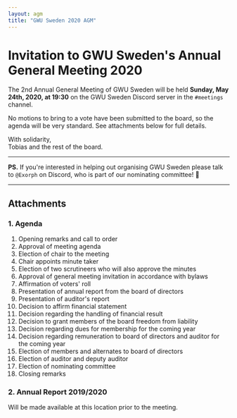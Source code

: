 ```yaml
---
layout: agm
title: "GWU Sweden 2020 AGM"
---
```


# Invitation to GWU Sweden's Annual General Meeting 2020

The 2nd Annual General Meeting of GWU Sweden will be held **Sunday, May 24th, 2020, at 19:30** on the GWU Sweden Discord server in the `#meetings` channel.

No motions to bring to a vote have been submitted to the board, so the agenda will be very standard. See attachments below for full details.

With solidarity,  
Tobias and the rest of the board.

---

**PS.** If you're interested in helping out organising GWU Sweden please talk to `@Exorph` on Discord, who is part of our nominating committee! 🙏

---

## Attachments

### 1. Agenda

1. Opening remarks and call to order
2. Approval of meeting agenda
3. Election of chair to the meeting
4. Chair appoints minute taker
5. Election of two scrutineers who will also approve the minutes
6. Approval of general meeting invitation in accordance with bylaws
7. Affirmation of voters' roll
8. Presentation of annual report from the board of directors
9. Presentation of auditor's report
10. Decision to affirm financial statement
11. Decision regarding the handling of financial result
12. Decision to grant members of the board freedom from liability
13. Decision regarding dues for membership for the coming year
14. Decision regarding remuneration to board of directors and auditor for the coming year
15. Election of members and alternates to board of directors
16. Election of auditor and deputy auditor
17. Election of nominating committee
18. Closing remarks

### 2. Annual Report 2019/2020

Will be made available at this location prior to the meeting.
